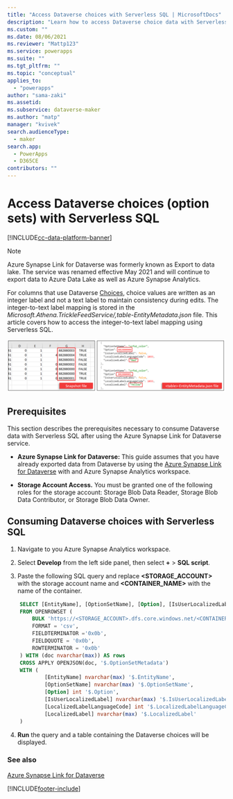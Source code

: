 ```yaml
---
title: "Access Dataverse choices with Serverless SQL | MicrosoftDocs"
description: "Learn how to access Dataverse choice data with Serverless SQL."
ms.custom: ""
ms.date: 08/06/2021
ms.reviewer: "Mattp123"
ms.service: powerapps
ms.suite: ""
ms.tgt_pltfrm: ""
ms.topic: "conceptual"
applies_to: 
  - "powerapps"
author: "sama-zaki"
ms.assetid: 
ms.subservice: dataverse-maker
ms.author: "matp"
manager: "kvivek"
search.audienceType: 
  - maker
search.app: 
  - PowerApps
  - D365CE
contributors: ""
---
```


# Access Dataverse choices (option sets) with Serverless SQL

[!INCLUDE[cc-data-platform-banner](../../includes/cc-data-platform-banner.md)]

> [!NOTE]
> Azure Synapse Link for Dataverse was formerly known as Export to data lake. The service was renamed effective May 2021 and will continue to export data to Azure Data Lake as well as Azure Synapse Analytics.

For columns that use Dataverse [Choices](/powerapps/maker/data-platform/create-edit-global-option-sets), choice values are written as an integer label and not a text label to maintain consistency during edits. The integer-to-text label mapping is stored in the *Microsoft.Athena.TrickleFeedService/,table-EntityMetadata.json* file. This article covers how to access the integer-to-text label mapping using Serverless SQL.

![Access option set.](media/access-option-set.png "Access option set")

## Prerequisites

This section describes the prerequisites necessary to consume Dataverse data with Serverless SQL after using the Azure Synapse Link for Dataverse service.

- **Azure Synapse Link for Dataverse:** This guide assumes that you have already exported data from Dataverse by using the [Azure Synapse Link for Dataverse](export-to-data-lake.md) with and Azure Synapse Analytics workspace.

- **Storage Account Access.** You must be granted one of the following roles for the storage account: Storage Blob Data Reader, Storage Blob Data Contributor, or Storage Blob Data Owner.

## Consuming Dataverse choices with Serverless SQL

1. Navigate to you Azure Synapse Analytics workspace.

2. Select **Develop** from the left side panel, then select **+** > **SQL script**.

3. Paste the following SQL query and replace **\<STORAGE_ACCOUNT\>** with the storage account name and **\<CONTAINER_NAME\>** with the name of the container.

```SQL
    SELECT [EntityName], [OptionSetName], [Option], [IsUserLocalizedLabel], [LocalizedLabelLanguageCode], [LocalizedLabel]
    FROM OPENROWSET (
        BULK 'https://<STORAGE_ACCOUNT>.dfs.core.windows.net/<CONTAINER_NAME>/Microsoft.Athena.TrickleFeedService/*-EntityMetadata.json', 
        FORMAT = 'csv',
        FIELDTERMINATOR ='0x0b',
        FIELDQUOTE = '0x0b',
        ROWTERMINATOR = '0x0b'
    ) WITH (doc nvarchar(max)) AS rows
    CROSS APPLY OPENJSON(doc, '$.OptionSetMetadata')
    WITH (
            [EntityName] nvarchar(max) '$.EntityName',
            [OptionSetName] nvarchar(max) '$.OptionSetName',
            [Option] int '$.Option',
            [IsUserLocalizedLabel] nvarchar(max) '$.IsUserLocalizedLabel',
            [LocalizedLabelLanguageCode] int '$.LocalizedLabelLanguageCode',
            [LocalizedLabel] nvarchar(max) '$.LocalizedLabel'
    )
```

4. **Run** the query and a table containing the Dataverse choices will be displayed.

### See also

[Azure Synapse Link for Dataverse](./export-to-data-lake.md)

[!INCLUDE[footer-include](../../includes/footer-banner.md)]
